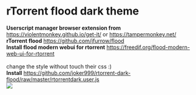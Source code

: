 # rTorrent flood dark theme
**Userscript manager browser extension from** https://violentmonkey.github.io/get-it/  or https://tampermonkey.net/ <br>
**rTorrent flood** https://github.com/jfurrow/flood <br>
**Install flood modern webui for rtorrent** https://freedif.org/flood-modern-web-ui-for-rtorrent <br>
<br>
change the style without touch their css :)<br>
**Install** https://github.com/joker999/rtorrent-dark-flood/raw/master/rtorrentdark.user.js <br>
![](https://i.imgur.com/B9tGE6U.jpg)

